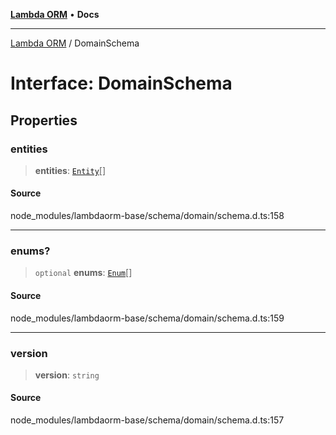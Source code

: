 [**Lambda ORM**](../README.md) • **Docs**

***

[Lambda ORM](../README.md) / DomainSchema

# Interface: DomainSchema

## Properties

### entities

> **entities**: [`Entity`](Entity.md)[]

#### Source

node\_modules/lambdaorm-base/schema/domain/schema.d.ts:158

***

### enums?

> `optional` **enums**: [`Enum`](Enum.md)[]

#### Source

node\_modules/lambdaorm-base/schema/domain/schema.d.ts:159

***

### version

> **version**: `string`

#### Source

node\_modules/lambdaorm-base/schema/domain/schema.d.ts:157
